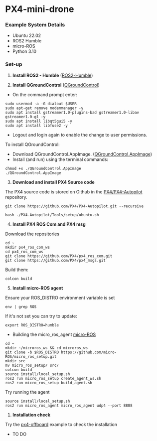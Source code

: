 # PX4-mini-drone

### Example System Details

- Ubuntu 22.02
- ROS2 Humble
- micro-ROS
- Python 3.10

### Set-up

1) **Install ROS2 - Humble** ([ROS2-Humble](https://docs.ros.org/en/humble/Installation/Ubuntu-Install-Debians.html))

2) **Install QGroundControl** ([QGroundControl](https://docs.qgroundcontrol.com/master/en/getting_started/download_and_install.html))

- On the command prompt enter:
```
sudo usermod -a -G dialout $USER
sudo apt-get remove modemmanager -y
sudo apt install gstreamer1.0-plugins-bad gstreamer1.0-libav gstreamer1.0-gl -y
sudo apt install libqt5gui5 -y
sudo apt install libfuse2 -y
```
- Logout and login again to enable the change to user permissions.

To install QGroundControl:

- Download QGroundControl.AppImage. ([QGroundControl.AppImage](https://d176tv9ibo4jno.cloudfront.net/latest/QGroundControl.AppImage))
- Install (and run) using the terminal commands:

```
chmod +x ./QGroundControl.AppImage
./QGroundControl.AppImage
```
3) **Download and install PX4 Source code**

The PX4 source code is stored on Github in the [PX4/PX4-Autopilot](https://github.com/PX4/PX4-Autopilot) repository.
```
git clone https://github.com/PX4/PX4-Autopilot.git --recursive
```
```
bash ./PX4-Autopilot/Tools/setup/ubuntu.sh
```

4) **Install PX4 ROS Com and PX4 msg**

Download the repositories
```
cd ~
mkdir px4_ros_com_ws
cd px4_ros_com_ws
git clone https://github.com/PX4/px4_ros_com.git
git clone https://github.com/PX4/px4_msgs.git
```

Build them:
```
colcon build
```

5) **Install micro-ROS agent**

Ensure your ROS_DISTRO environment variable is set
```
env | grep ROS
```
If it's not set you can try to update:
```
export ROS_DISTRO=humble
```
- Building the micro_ros_agent [micro-ROS](https://github.com/micro-ROS/micro_ros_setup#building-micro-ros-agent)
```
cd ~
mkdir ~/microros_ws && cd microros_ws
git clone -b $ROS_DISTRO https://github.com/micro-ROS/micro_ros_setup.git 
mkdir src
mv micro_ros_setup/ src/
colcon build
source install/local_setup.sh
ros2 run micro_ros_setup create_agent_ws.sh
ros2 run micro_ros_setup build_agent.sh
```

Try running the agent
```
source install/local_setup.sh
ros2 run micro_ros_agent micro_ros_agent udp4 --port 8888
```

1) **Installation check**

Try the [px4-offboard](https://github.com/Jaeyoung-Lim/px4-offboard) example to check the installation

- TO DO